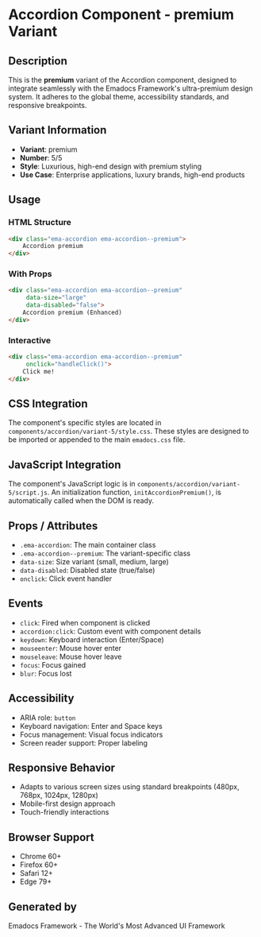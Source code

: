 # Accordion Component - premium Variant

## Description
This is the **premium** variant of the Accordion component, designed to integrate seamlessly with the Emadocs Framework's ultra-premium design system. It adheres to the global theme, accessibility standards, and responsive breakpoints.

## Variant Information
- **Variant**: premium
- **Number**: 5/5
- **Style**: Luxurious, high-end design with premium styling
- **Use Case**: Enterprise applications, luxury brands, high-end products

## Usage

### HTML Structure
```html
<div class="ema-accordion ema-accordion--premium">
    Accordion premium
</div>
```

### With Props
```html
<div class="ema-accordion ema-accordion--premium" 
     data-size="large" 
     data-disabled="false">
    Accordion premium (Enhanced)
</div>
```

### Interactive
```html
<div class="ema-accordion ema-accordion--premium" 
     onclick="handleClick()">
    Click me!
</div>
```

## CSS Integration
The component's specific styles are located in `components/accordion/variant-5/style.css`. These styles are designed to be imported or appended to the main `emadocs.css` file.

## JavaScript Integration
The component's JavaScript logic is in `components/accordion/variant-5/script.js`. An initialization function, `initAccordionPremium()`, is automatically called when the DOM is ready.

## Props / Attributes
- `.ema-accordion`: The main container class
- `.ema-accordion--premium`: The variant-specific class
- `data-size`: Size variant (small, medium, large)
- `data-disabled`: Disabled state (true/false)
- `onclick`: Click event handler

## Events
- `click`: Fired when component is clicked
- `accordion:click`: Custom event with component details
- `keydown`: Keyboard interaction (Enter/Space)
- `mouseenter`: Mouse hover enter
- `mouseleave`: Mouse hover leave
- `focus`: Focus gained
- `blur`: Focus lost

## Accessibility
- ARIA role: `button`
- Keyboard navigation: Enter and Space keys
- Focus management: Visual focus indicators
- Screen reader support: Proper labeling

## Responsive Behavior
- Adapts to various screen sizes using standard breakpoints (480px, 768px, 1024px, 1280px)
- Mobile-first design approach
- Touch-friendly interactions

## Browser Support
- Chrome 60+
- Firefox 60+
- Safari 12+
- Edge 79+

## Generated by
Emadocs Framework - The World's Most Advanced UI Framework
